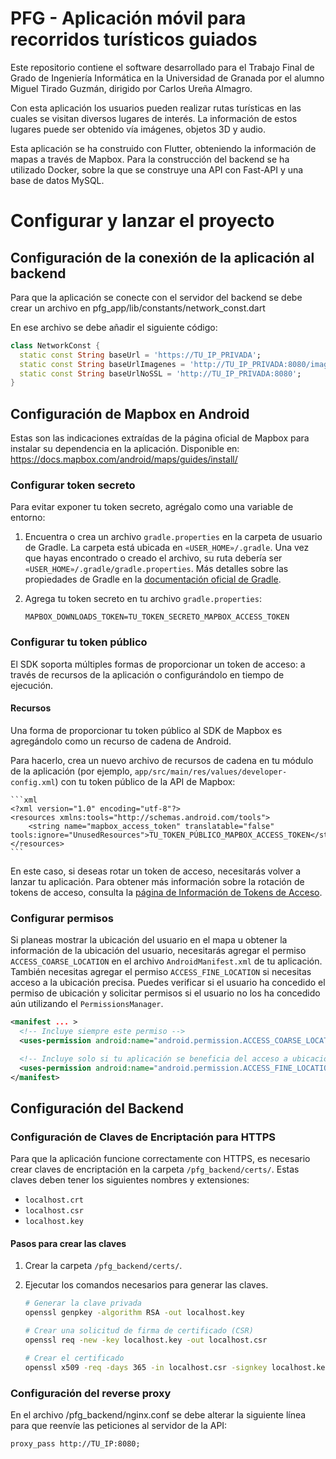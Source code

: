 # PFG - Aplicación móvil para recorridos turísticos guiados

Este repositorio contiene el software desarrollado para el Trabajo Final de Grado de Ingeniería Informática en la Universidad de Granada por el alumno Miguel Tirado Guzmán, dirigido por Carlos Ureña Almagro.

Con esta aplicación los usuarios pueden realizar rutas turísticas en las cuales se visitan diversos lugares de interés. La información de estos lugares puede ser obtenido vía imágenes, objetos 3D y audio.

Esta aplicación se ha construido con Flutter, obteniendo la información de mapas a través de Mapbox. Para la construcción del backend se ha utilizado Docker, sobre la que se construye una API con Fast-API y una base de datos MySQL.

# Configurar y lanzar el proyecto

## Configuración de la conexión de la aplicación al backend

Para que la aplicación se conecte con el servidor del backend se debe crear un archivo en pfg_app/lib/constants/network_const.dart

En ese archivo se debe añadir el siguiente código:

```dart
class NetworkConst {
  static const String baseUrl = 'https://TU_IP_PRIVADA';
  static const String baseUrlImagenes = 'http://TU_IP_PRIVADA:8080/imagenes';
  static const String baseUrlNoSSL = 'http://TU_IP_PRIVADA:8080';
}
```

## Configuración de Mapbox en Android

Estas son las indicaciones extraídas de la página oficial de Mapbox para instalar su dependencia en la aplicación. Disponible en: https://docs.mapbox.com/android/maps/guides/install/

### Configurar token secreto

Para evitar exponer tu token secreto, agrégalo como una variable de entorno:

1. Encuentra o crea un archivo `gradle.properties` en la carpeta de usuario de Gradle. La carpeta está ubicada en `«USER_HOME»/.gradle`. Una vez que hayas encontrado o creado el archivo, su ruta debería ser `«USER_HOME»/.gradle/gradle.properties`. Más detalles sobre las propiedades de Gradle en la [documentación oficial de Gradle](https://docs.gradle.org/current/userguide/build_environment.html#sec:gradle_configuration_properties).
2. Agrega tu token secreto en tu archivo `gradle.properties`:

   ```properties
   MAPBOX_DOWNLOADS_TOKEN=TU_TOKEN_SECRETO_MAPBOX_ACCESS_TOKEN
   ```

### Configurar tu token público

El SDK soporta múltiples formas de proporcionar un token de acceso: a través de recursos de la aplicación o configurándolo en tiempo de ejecución.

#### Recursos

Una forma de proporcionar tu token público al SDK de Mapbox es agregándolo como un recurso de cadena de Android.

Para hacerlo, crea un nuevo archivo de recursos de cadena en tu módulo de la aplicación (por ejemplo, `app/src/main/res/values/developer-config.xml`) con tu token público de la API de Mapbox:

    ```xml
    <?xml version="1.0" encoding="utf-8"?>
    <resources xmlns:tools="http://schemas.android.com/tools">
        <string name="mapbox_access_token" translatable="false" tools:ignore="UnusedResources">TU_TOKEN_PÚBLICO_MAPBOX_ACCESS_TOKEN</string>
    </resources>
    ```

En este caso, si deseas rotar un token de acceso, necesitarás volver a lanzar tu aplicación. Para obtener más información sobre la rotación de tokens de acceso, consulta la [página de Información de Tokens de Acceso](https://docs.mapbox.com/help/glossary/access-token/).

### Configurar permisos

Si planeas mostrar la ubicación del usuario en el mapa u obtener la información de la ubicación del usuario, necesitarás agregar el permiso `ACCESS_COARSE_LOCATION` en el archivo `AndroidManifest.xml` de tu aplicación. También necesitas agregar el permiso `ACCESS_FINE_LOCATION` si necesitas acceso a la ubicación precisa. Puedes verificar si el usuario ha concedido el permiso de ubicación y solicitar permisos si el usuario no los ha concedido aún utilizando el `PermissionsManager`.

```xml
<manifest ... >
  <!-- Incluye siempre este permiso -->
  <uses-permission android:name="android.permission.ACCESS_COARSE_LOCATION" />

  <!-- Incluye solo si tu aplicación se beneficia del acceso a ubicación precisa. -->
  <uses-permission android:name="android.permission.ACCESS_FINE_LOCATION" />
</manifest>
```

## Configuración del Backend

### Configuración de Claves de Encriptación para HTTPS

Para que la aplicación funcione correctamente con HTTPS, es necesario crear claves de encriptación en la carpeta `/pfg_backend/certs/`. Estas claves deben tener los siguientes nombres y extensiones:

- `localhost.crt`
- `localhost.csr`
- `localhost.key`

#### Pasos para crear las claves

1. Crear la carpeta `/pfg_backend/certs/`.
2. Ejecutar los comandos necesarios para generar las claves.

   ```sh
   # Generar la clave privada
   openssl genpkey -algorithm RSA -out localhost.key

   # Crear una solicitud de firma de certificado (CSR)
   openssl req -new -key localhost.key -out localhost.csr

   # Crear el certificado
   openssl x509 -req -days 365 -in localhost.csr -signkey localhost.key -out localhost.crt
   ```

### Configuración del reverse proxy

En el archivo /pfg_backend/nginx.conf se debe alterar la siguiente línea para que reenvíe las peticiones al servidor de la API:

```
proxy_pass http://TU_IP:8080;
```
